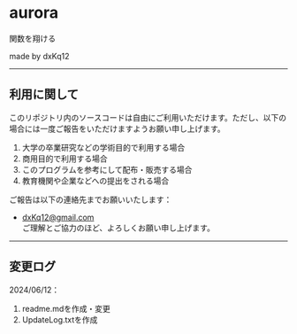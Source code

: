 # aurora

関数を翔ける  

made by dxKq12  

---
## 利用に関して

このリポジトリ内のソースコードは自由にご利用いただけます。ただし、以下の場合には一度ご報告をいただけますようお願い申し上げます。

1. 大学の卒業研究などの学術目的で利用する場合
2. 商用目的で利用する場合
3. このプログラムを参考にして配布・販売する場合
4. 教育機関や企業などへの提出をされる場合

ご報告は以下の連絡先までお願いいたします：
- dxKq12@gmail.com  
ご理解とご協力のほど、よろしくお願い申し上げます。

---
## 変更ログ  
2024/06/12：
1. readme.mdを作成・変更
2. UpdateLog.txtを作成


